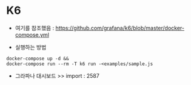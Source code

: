 # K6

- 여기를 참조했음
  : https://github.com/grafana/k6/blob/master/docker-compose.yml

- 실행하는 방법

```
docker-compose up -d &&
docker-compose run --rm -T k6 run -<examples/sample.js
```

- 그라파나 대시보드 >> import : 2587
